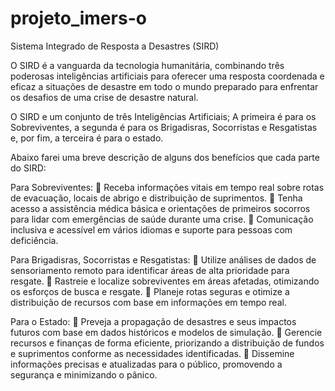 # projeto_imers-o
Sistema Integrado de Resposta a Desastres (SIRD)

O SIRD é a vanguarda da tecnologia humanitária, combinando três poderosas inteligências artificiais para oferecer uma resposta coordenada e eficaz a situações de desastre em todo o mundo preparado para enfrentar os desafios de uma crise de desastre natural. 

O SIRD e um conjunto de três Inteligências Artificiais; A primeira é para os Sobreviventes, a segunda é para os Brigadisras, Socorristas e Resgatistas e, por fim, a terceira é para o estado. 

Abaixo farei uma breve descrição de alguns dos benefícios que cada parte do SIRD: 

Para Sobreviventes:
	Receba informações vitais em tempo real sobre rotas de evacuação, locais de abrigo e distribuição de suprimentos.
	Tenha acesso a assistência médica básica e orientações de primeiros socorros para lidar com emergências de saúde durante uma crise.
	Comunicação inclusiva e acessível em vários idiomas e suporte para pessoas com deficiência.

Para Brigadisras, Socorristas e Resgatistas:
	Utilize análises de dados de sensoriamento remoto para identificar áreas de alta prioridade para resgate.
	Rastreie e localize sobreviventes em áreas afetadas, otimizando os esforços de busca e resgate.
	Planeje rotas seguras e otimize a distribuição de recursos com base em informações em tempo real.

Para o Estado:
	Preveja a propagação de desastres e seus impactos futuros com base em dados históricos e modelos de simulação.
	Gerencie recursos e finanças de forma eficiente, priorizando a distribuição de fundos e suprimentos conforme as necessidades identificadas.
	Dissemine informações precisas e atualizadas para o público, promovendo a segurança e minimizando o pânico.

